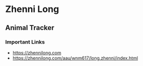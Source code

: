 # Zhenni Long

## Animal Tracker

### Important Links

- https://zhennilong.com
- https://zhennilong.com/aau/wnm617/long.zhenni/index.html
